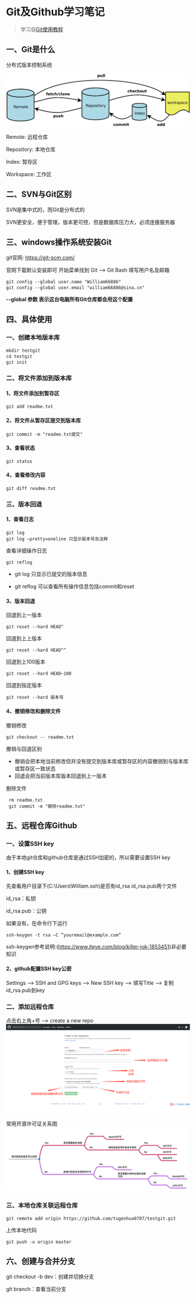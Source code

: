 # Git及Github学习笔记

> 学习自[Git使用教程](https://www.imooc.com/article/20411)

## 一、Git是什么
分布式版本控制系统

![图片描述](../image/git架构图.jpg)

Remote: 远程仓库

Repository: 本地仓库

Index: 暂存区

Workspace: 工作区

## 二、SVN与Git区别

SVN是集中式的，而Git是分布式的

SVN更安全，便于管理，版本更可控，但是数据库压力大，必须连接服务器

## 三、windows操作系统安装Git

git官网: https://git-scm.com/

官网下载默认安装即可
开始菜单找到 Git --> Git Bash
填写用户名及邮箱

	git config --global user.name "William66886"
	git config --global user.email "william66886@sina.cn"

**--global 参数 表示这台电脑所有Git仓库都会用这个配置**

## 四、具体使用

### 一、创建本地版本库

```` git
mkdir testgit
cd testgit
git init
````

### 二、将文件添加到版本库

#### 1、将文件添加到暂存区

````git
git add readme.txt
````

#### 2、将文件从暂存区提交到版本库

````git
git commit -m "readme.txt提交"
````

#### 3、查看状态

````git
git status
````

#### 4、查看修改内容

````git
git diff readme.txt
````

### 三、版本回退

#### 1、查看日志

````git
git log
git log –pretty=oneline 只显示版本号及注释
````

查看详细操作日志

````
git reflog
````

* git log 只显示已提交的版本信息

* git reflog 可以查看所有操作信息包括commit和reset

#### 3、版本回退

回退到上一版本

````
git reset --hard HEAD^
````

回退到上上版本

````
git reset --hard HEAD^^
````

回退到上100版本

````
git reset --hard HEAD~100
````

回退到指定版本

````
git reset --hard 版本号
````

#### 4、撤销修改和删除文件

撤销修改

````
git checkout -- readme.txt
````

撤销与回退区别

* 撤销会把本地当前修改但并没有提交到版本库或暂存区的内容撤销到与版本库或暂存区一致状态
* 回退会把当前版本库版本回退到上一版本

删除文件

````
 rm readme.txt
 git commit -m "删除readme.txt"
````



## 五、远程仓库Github

### 一、设置SSH  key

由于本地git仓库和github仓库是通过SSH加密的，所以需要设置SSH key

#### 1、创建SSH key 

先查看用户目录下(C:\Users\William\.ssh)是否有id_rsa id_rsa.pub两个文件

id_rsa：私钥

id_rsa.pub：公钥

如果没有，在命令行下运行

````
ssh-keygen -t rsa –C “youremail@example.com”
````

ssh-keygen参考说明:(https://www.iteye.com/blog/killer-jok-1853451)非必要知识

#### 2、github配置SSH key公密

Settings --> SSH and GPG keys --> New SSH key --> 填写Title --> 复制id_rsa.pub到key

### 二、添加远程仓库

点击右上角+号 --> create a new repo
![图片描述](../image/新建仓库设置.png)

常用开源许可证关系图
![](../image/开源许可证关系.png)

### 三、本地仓库关联远程仓库

````
git remote add origin https://github.com/tugenhua0707/testgit.git
````

上传本地代码

````
git push -u origin master
````



## 六、创建与合并分支

git checkout -b dev：创建并切换分支

git branch：查看当前分支





